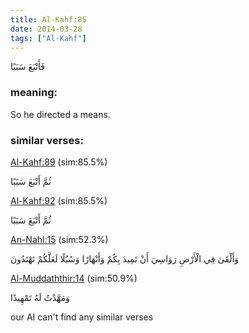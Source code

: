 ```yaml
---
title: Al-Kahf:85
date: 2014-03-28
tags: ["Al-Kahf"]
---
```

فَأَتْبَعَ سَبَبًا
### meaning: 
So he directed a means.
### similar verses: 

[Al-Kahf:89](/18/89) (sim:85.5%)

ثُمَّ أَتْبَعَ سَبَبًا

[Al-Kahf:92](/18/92) (sim:85.5%)

ثُمَّ أَتْبَعَ سَبَبًا

[An-Nahl:15](/16/15) (sim:52.3%)

وَأَلْقَىٰ فِي الْأَرْضِ رَوَاسِيَ أَنْ تَمِيدَ بِكُمْ وَأَنْهَارًا وَسُبُلًا لَعَلَّكُمْ تَهْتَدُونَ

[Al-Muddaththir:14](/74/14) (sim:50.9%)

وَمَهَّدْتُ لَهُ تَمْهِيدًا

our AI can't find any similar verses
